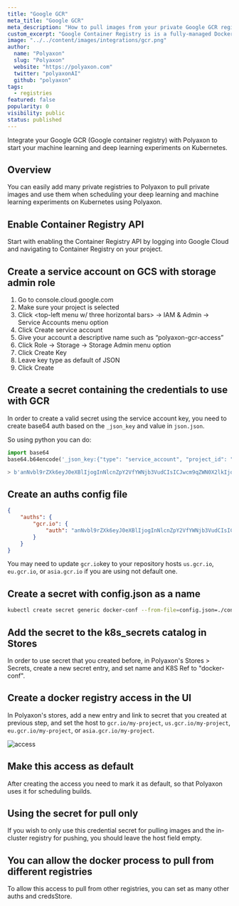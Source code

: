 ```yaml
---
title: "Google GCR"
meta_title: "Google GCR"
meta_description: "How to pull images from your private Google GCR registry. Use your Google GCR (Google container registry) registry to start your machine learning and deep learning experiments on Kubernetes on Polyaxon."
custom_excerpt: "Google Container Registry is is a fully-managed Docker container registry to store, manage, and secure your Docker container images."
image: "../../content/images/integrations/gcr.png"
author:
  name: "Polyaxon"
  slug: "Polyaxon"
  website: "https://polyaxon.com"
  twitter: "polyaxonAI"
  github: "polyaxon"
tags: 
  - registries
featured: false
popularity: 0
visibility: public
status: published
---
```


Integrate your Google GCR (Google container registry) with Polyaxon to start your machine learning and deep learning experiments on Kubernetes.

## Overview

You can easily add many private registries to Polyaxon to pull private images and use them when scheduling your deep learning and machine learning experiments on Kubernetes using Polyaxon.

## Enable Container Registry API

Start with enabling the Container Registry API by logging into Google Cloud and navigating to Container Registry on your project.

## Create a service account on GCS with storage admin role

 1. Go to console.cloud.google.com
 2. Make sure your project is selected
 3. Click <top-left menu w/ three horizontal bars> -> IAM & Admin -> Service Accounts menu option
 4. Click Create service account
 5. Give your account a descriptive name such as “polyaxon-gcr-access”
 6. Click Role -> Storage -> Storage Admin menu option
 7. Click Create Key
 8. Leave key type as default of JSON
 9. Click Create

## Create a secret containing the credentials to use with GCR

In order to create a valid secret using the service account key, you need to create base64 auth based on the `_json_key` and value in `json.json`.

So using python you can do:

```python
import base64
base64.b64encode('_json_key:{"type": "service_account", "project_id": "my_project", "private_key_id": "ajshvasjhqweqetquytqut17253871238", "private_key": "-----BEGIN PRIVATE KEY-----\nASBHJASJDASBDJAJHSBDJB/sfbdj1223"}'.encode())

> b'anNvbl9rZXk6eyJ0eXBlIjogInNlcnZpY2VfYWNjb3VudCIsICJwcm9qZWN0X2lkIjogIm15X3Byb2plY3QiLCAicHJpdmF0ZV9rZXlfaWQiOiAiYWpzaHZhc2pocXdlcWV0cXV5dHF1dDE3MjUzODcxMjM4IiwgInByaXZhdGVfa2V5IjogIi0tLS0tQkVHSU4gUFJJVkFURSBLRVktLS0tLQpBU0JISkFTSkRBU0JESkFKSFNCREpCL3NmYmRqMTIyMyJ9+'
```

## Create an auths config file

```json
{
    "auths": {
        "gcr.io": {
            "auth": "anNvbl9rZXk6eyJ0eXBlIjogInNlcnZpY2VfYWNjb3VudCIsICJwcm9qZWN0X2lkIjogIm15X3Byb2plY3QiLCAicHJpdmF0ZV9rZXlfaWQiOiAiYWpzaHZhc2pocXdlcWV0cXV5dHF1dDE3MjUzODcxMjM4IiwgInByaXZhdGVfa2V5IjogIi0tLS0tQkVHSU4gUFJJVkFURSBLRVktLS0tLQpBU0JISkFTSkRBU0JESkFKSFNCREpCL3NmYmRqMTIyMyJ9="
        }
    }
}
```
You may need to update `gcr.io`key to your repository hosts `us.gcr.io`, `eu.gcr.io`, or `asia.gcr.io` if you are using not default one.

## Create a secret with config.json as a name

```bash
kubectl create secret generic docker-conf --from-file=config.json=./config.json -n polyaxon
```

## Add the secret to the k8s_secrets catalog in Stores

In order to use secret that you created before, in Polyaxon's Stores > Secrets, create a new secret entry, and set name and K8S Ref to "docker-conf".

## Create a docker registry access in the UI

In Polyaxon's stores, add a new entry and link to secret that you created at previous step, and set the host to `gcr.io/my-project`, `us.gcr.io/my-project`, `eu.gcr.io/my-project`, or `asia.gcr.io/my-project`.

![access](../../content/images/integrations/docker-access.png)


## Make this access as default

After creating the access you need to mark it as default, so that Polyaxon uses it for scheduling builds. 


## Using the secret for pull only

If you wish to only use this credential secret for pulling images and the in-cluster registry for pushing, you should leave the host field empty.

## You can allow the docker process to pull from different registries

To allow this access to pull from other registries, you can set as many other auths and credsStore.
